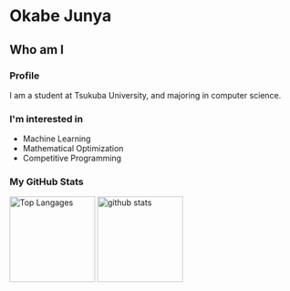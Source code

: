 # Okabe Junya

## Who am I

### Profile

I am a student at Tsukuba University, and majoring in computer science.

### I'm interested in

- Machine Learning
- Mathematical Optimization
- Competitive Programming

### My GitHub Stats

<p align="left"> 
  <img alt="Top Langages" height="150px" src="https://github-readme-stats.vercel.app/api/top-langs/?username=Okabe-Junya&layout=compact&show_icons=true" />
  <img alt="github stats" height="150px" src="https://github-readme-stats.vercel.app/api?username=Okabe-Junya&show_icons=true" />
</p>
